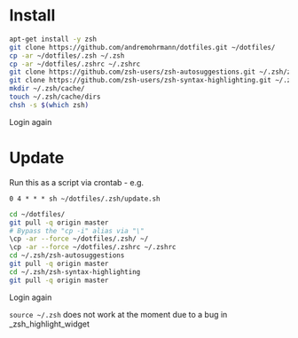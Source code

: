 # Install

```bash
apt-get install -y zsh
git clone https://github.com/andremohrmann/dotfiles.git ~/dotfiles/
cp -ar ~/dotfiles/.zsh ~/.zsh
cp -ar ~/dotfiles/.zshrc ~/.zshrc
git clone https://github.com/zsh-users/zsh-autosuggestions.git ~/.zsh/zsh-autosuggestions
git clone https://github.com/zsh-users/zsh-syntax-highlighting.git ~/.zsh/zsh-syntax-highlighting
mkdir ~/.zsh/cache/
touch ~/.zsh/cache/dirs
chsh -s $(which zsh)
```

Login again

# Update

Run this as a script via crontab - e.g.

`0 4 * * * sh ~/dotfiles/.zsh/update.sh`

```bash
cd ~/dotfiles/
git pull -q origin master
# Bypass the "cp -i" alias via "\"
\cp -ar --force ~/dotfiles/.zsh/ ~/
\cp -ar --force ~/dotfiles/.zshrc ~/.zshrc
cd ~/.zsh/zsh-autosuggestions
git pull -q origin master
cd ~/.zsh/zsh-syntax-highlighting
git pull -q origin master
```

Login again

`source ~/.zsh` does not work at the moment due to a bug in _zsh_highlight_widget
